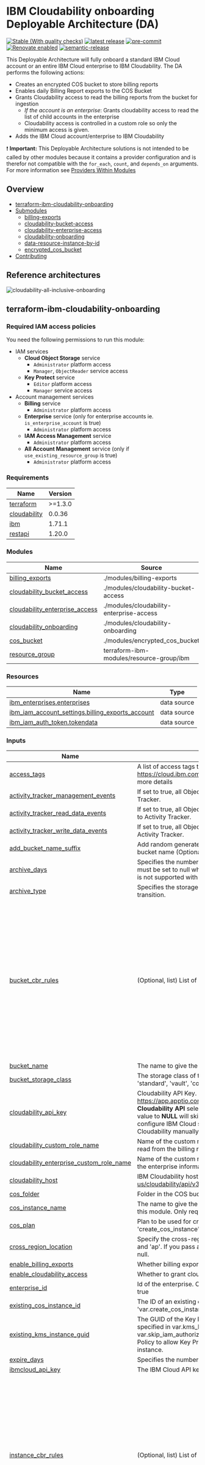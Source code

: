<!-- Update this title with a descriptive name. Use sentence case. -->
# IBM Cloudability onboarding Deployable Architecture (DA)


<!--
Update status and "latest release" badges:
  1. For the status options, see https://terraform-ibm-modules.github.io/documentation/#/badge-status
  2. Update the "latest release" badge to point to the correct module's repo. Replace "terraform-ibm-module-template" in two places.
-->
[![Stable (With quality checks)](https://img.shields.io/badge/Status-Stable%20(With%20quality%20checks)-green)](https://terraform-ibm-modules.github.io/documentation/#/badge-status)
[![latest release](https://img.shields.io/github/v/release/terraform-ibm-modules/terraform-ibm-cloudability-onboarding?logo=GitHub&sort=semver)](https://github.com/terraform-ibm-modules/terraform-ibm-cloudability-onboarding/releases/latest)
[![pre-commit](https://img.shields.io/badge/pre--commit-enabled-brightgreen?logo=pre-commit&logoColor=white)](https://github.com/pre-commit/pre-commit)
[![Renovate enabled](https://img.shields.io/badge/renovate-enabled-brightgreen.svg)](https://renovatebot.com/)
[![semantic-release](https://img.shields.io/badge/%20%20%F0%9F%93%A6%F0%9F%9A%80-semantic--release-e10079.svg)](https://github.com/semantic-release/semantic-release)

This Deployable Architecture will fully onboard a standard IBM Cloud account or an entire IBM Cloud enterprise to IBM Cloudability. The DA performs the following actions:

- Creates an encrypted COS bucket to store billing reports
- Enables daily Billing Report exports to the COS Bucket
- Grants Cloudability access to read the billing reports from the bucket for ingestion
    - *If the account is an enterprise*: Grants cloudability access to read the list of child accounts in the enterprise
    - Cloudability access is controlled in a custom role so only the minimum access is given.
- Adds the IBM Cloud account/enterprise to IBM Cloudability

:exclamation: **Important:** This Deployable Architecture solutions is not intended to be called by other modules because it contains a provider configuration and is therefor not compatible with the `for_each`, `count`, and `depends_on` arguments. For more information see [Providers Within Modules](https://developer.hashicorp.com/terraform/language/modules/develop/providers)


<!-- The following content is automatically populated by the pre-commit hook -->
<!-- BEGIN OVERVIEW HOOK -->
## Overview
* [terraform-ibm-cloudability-onboarding](#terraform-ibm-cloudability-onboarding)
* [Submodules](./modules)
    * [billing-exports](./modules/billing-exports)
    * [cloudability-bucket-access](./modules/cloudability-bucket-access)
    * [cloudability-enterprise-access](./modules/cloudability-enterprise-access)
    * [cloudability-onboarding](./modules/cloudability-onboarding)
    * [data-resource-instance-by-id](./modules/data-resource-instance-by-id)
    * [encrypted_cos_bucket](./modules/encrypted_cos_bucket)
* [Contributing](#contributing)
<!-- END OVERVIEW HOOK -->

<!--
If this repo contains any reference architectures, uncomment the heading below and link to them.
(Usually in the `/reference-architectures` directory.)
See "Reference architecture" in the public documentation at
https://terraform-ibm-modules.github.io/documentation/#/implementation-guidelines?id=reference-architecture
-->
## Reference architectures

![cloudability-all-inclusive-onboarding](./reference-architecture/cloudability-all-inclusive-onboarding.svg)

<!-- This heading should always match the name of the root level module (aka the repo name) -->
## terraform-ibm-cloudability-onboarding

### Required IAM access policies

<!-- PERMISSIONS REQUIRED TO RUN MODULE
If this module requires permissions, uncomment the following block and update
the sample permissions, following the format.
Replace the sample Account and IBM Cloud service names and roles with the
information in the console at
Manage > Access (IAM) > Access groups > Access policies.
-->


You need the following permissions to run this module:

- IAM services
    - **Cloud Object Storage** service
        - `Administrator` platform access
        - `Manager`, `ObjectReader` service access
    - **Key Protect** service
        - `Editor` platform access
        - `Manager` service access
- Account management services
    - **Billing** service
        - `Administrator` platform access
    - **Enterprise** service (only for enterprise accounts ie. `is_enterprise_account` is true)
        - `Administrator` platform access
    - **IAM Access Management** service
        - `Administrator` platform access
    - **All Account Management** service (only if `use_existing_resource_group` is true)
        - `Administrator` platform access

<!-- NO PERMISSIONS FOR MODULE
If no permissions are required for the module, uncomment the following
statement instead the previous block.
-->

<!-- No permissions are needed to run this module.-->

<!-- BEGINNING OF PRE-COMMIT-TERRAFORM DOCS HOOK -->
### Requirements

| Name | Version |
|------|---------|
| <a name="requirement_terraform"></a> [terraform](#requirement\_terraform) | >=1.3.0 |
| <a name="requirement_cloudability"></a> [cloudability](#requirement\_cloudability) | 0.0.36 |
| <a name="requirement_ibm"></a> [ibm](#requirement\_ibm) | 1.71.1 |
| <a name="requirement_restapi"></a> [restapi](#requirement\_restapi) | 1.20.0 |

### Modules

| Name | Source | Version |
|------|--------|---------|
| <a name="module_billing_exports"></a> [billing\_exports](#module\_billing\_exports) | ./modules/billing-exports | n/a |
| <a name="module_cloudability_bucket_access"></a> [cloudability\_bucket\_access](#module\_cloudability\_bucket\_access) | ./modules/cloudability-bucket-access | n/a |
| <a name="module_cloudability_enterprise_access"></a> [cloudability\_enterprise\_access](#module\_cloudability\_enterprise\_access) | ./modules/cloudability-enterprise-access | n/a |
| <a name="module_cloudability_onboarding"></a> [cloudability\_onboarding](#module\_cloudability\_onboarding) | ./modules/cloudability-onboarding | n/a |
| <a name="module_cos_bucket"></a> [cos\_bucket](#module\_cos\_bucket) | ./modules/encrypted_cos_bucket | n/a |
| <a name="module_resource_group"></a> [resource\_group](#module\_resource\_group) | terraform-ibm-modules/resource-group/ibm | 1.1.6 |

### Resources

| Name | Type |
|------|------|
| [ibm_enterprises.enterprises](https://registry.terraform.io/providers/IBM-Cloud/ibm/1.71.1/docs/data-sources/enterprises) | data source |
| [ibm_iam_account_settings.billing_exports_account](https://registry.terraform.io/providers/IBM-Cloud/ibm/1.71.1/docs/data-sources/iam_account_settings) | data source |
| [ibm_iam_auth_token.tokendata](https://registry.terraform.io/providers/IBM-Cloud/ibm/1.71.1/docs/data-sources/iam_auth_token) | data source |

### Inputs

| Name | Description | Type | Default | Required |
|------|-------------|------|---------|:--------:|
| <a name="input_access_tags"></a> [access\_tags](#input\_access\_tags) | A list of access tags to apply to the cos instance created by the module, see https://cloud.ibm.com/docs/account?topic=account-access-tags-tutorial for more details | `list(string)` | `[]` | no |
| <a name="input_activity_tracker_management_events"></a> [activity\_tracker\_management\_events](#input\_activity\_tracker\_management\_events) | If set to true, all Object Storage management events will be sent to Activity Tracker. | `bool` | `true` | no |
| <a name="input_activity_tracker_read_data_events"></a> [activity\_tracker\_read\_data\_events](#input\_activity\_tracker\_read\_data\_events) | If set to true, all Object Storage bucket read events (i.e. downloads) will be sent to Activity Tracker. | `bool` | `true` | no |
| <a name="input_activity_tracker_write_data_events"></a> [activity\_tracker\_write\_data\_events](#input\_activity\_tracker\_write\_data\_events) | If set to true, all Object Storage bucket write events (i.e. uploads) will be sent to Activity Tracker. | `bool` | `true` | no |
| <a name="input_add_bucket_name_suffix"></a> [add\_bucket\_name\_suffix](#input\_add\_bucket\_name\_suffix) | Add random generated suffix (4 characters long) to the newly provisioned COS bucket name (Optional). | `bool` | `true` | no |
| <a name="input_archive_days"></a> [archive\_days](#input\_archive\_days) | Specifies the number of days when the archive rule action takes effect. This must be set to null when when using var.cross\_region\_location as archive data is not supported with this feature. | `number` | `null` | no |
| <a name="input_archive_type"></a> [archive\_type](#input\_archive\_type) | Specifies the storage class or archive type to which you want the object to transition. | `string` | `"Glacier"` | no |
| <a name="input_bucket_cbr_rules"></a> [bucket\_cbr\_rules](#input\_bucket\_cbr\_rules) | (Optional, list) List of CBR rules to create for the bucket | <pre>list(object({<br/>    description = string<br/>    account_id  = string<br/>    rule_contexts = list(object({<br/>      attributes = optional(list(object({<br/>        name  = string<br/>        value = string<br/>    }))) }))<br/>    enforcement_mode = string<br/>    tags = optional(list(object({<br/>      name  = string<br/>      value = string<br/>    })), [])<br/>    operations = optional(list(object({<br/>      api_types = list(object({<br/>        api_type_id = string<br/>      }))<br/>    })))<br/>  }))</pre> | `[]` | no |
| <a name="input_bucket_name"></a> [bucket\_name](#input\_bucket\_name) | The name to give the newly provisioned COS bucket. | `string` | `"apptio-cldy-billing-snapshots"` | no |
| <a name="input_bucket_storage_class"></a> [bucket\_storage\_class](#input\_bucket\_storage\_class) | The storage class of the newly provisioned COS bucket. Supported values are 'standard', 'vault', 'cold', 'smart' and `onerate_active`. | `string` | `"standard"` | no |
| <a name="input_cloudability_api_key"></a> [cloudability\_api\_key](#input\_cloudability\_api\_key) | Cloudability API Key. Retrieve your Api Key from https://app.apptio.com/cloudability#/settings/preferences under the section **Cloudability API** select **Enable API** which will generate an api key. Setting this value to __NULL__ will skip adding the IBM Cloud account to Cloudability and only configure IBM Cloud so that the IBM Cloud Account can be added to Cloudability manually | `string` | `null` | no |
| <a name="input_cloudability_custom_role_name"></a> [cloudability\_custom\_role\_name](#input\_cloudability\_custom\_role\_name) | Name of the custom role created access granted to cloudability service id to read from the billing reports cos bucket | `string` | `"CloudabilityStorageCustomRole"` | no |
| <a name="input_cloudability_enterprise_custom_role_name"></a> [cloudability\_enterprise\_custom\_role\_name](#input\_cloudability\_enterprise\_custom\_role\_name) | Name of the custom role to granting access to a cloudability service id to read the enterprise information. Only used of var.is\_enterprise\_account is set. | `string` | `"CloudabilityListAccCustomRole"` | no |
| <a name="input_cloudability_host"></a> [cloudability\_host](#input\_cloudability\_host) | IBM Cloudability host name as described in https://help.apptio.com/en-us/cloudability/api/v3/getting_started_with_the_cloudability.htm#authentication | `string` | `"api.cloudability.com"` | no |
| <a name="input_cos_folder"></a> [cos\_folder](#input\_cos\_folder) | Folder in the COS bucket to store the account data | `string` | `"IBMCloud-Billing-Reports"` | no |
| <a name="input_cos_instance_name"></a> [cos\_instance\_name](#input\_cos\_instance\_name) | The name to give the cloud object storage instance that will be provisioned by this module. Only required if 'create\_cos\_instance' is true. | `string` | `"ibm-cloudability"` | no |
| <a name="input_cos_plan"></a> [cos\_plan](#input\_cos\_plan) | Plan to be used for creating cloud object storage instance. Only used if 'create\_cos\_instance' it true. | `string` | `"cos-one-rate-plan"` | no |
| <a name="input_cross_region_location"></a> [cross\_region\_location](#input\_cross\_region\_location) | Specify the cross-regional bucket location. Supported values are 'us', 'eu', and 'ap'. If you pass a value for this, ensure to set the value of var.region to null. | `string` | `null` | no |
| <a name="input_enable_billing_exports"></a> [enable\_billing\_exports](#input\_enable\_billing\_exports) | Whether billing exports should be enabled | `bool` | `true` | no |
| <a name="input_enable_cloudability_access"></a> [enable\_cloudability\_access](#input\_enable\_cloudability\_access) | Whether to grant cloudability access to read the billing reports | `bool` | `true` | no |
| <a name="input_enterprise_id"></a> [enterprise\_id](#input\_enterprise\_id) | Id of the enterprise. Can be automatically retrieved if `is_enterprise_account` is true | `string` | `null` | no |
| <a name="input_existing_cos_instance_id"></a> [existing\_cos\_instance\_id](#input\_existing\_cos\_instance\_id) | The ID of an existing cloud object storage instance. Required if 'var.create\_cos\_instance' is false. | `string` | `null` | no |
| <a name="input_existing_kms_instance_guid"></a> [existing\_kms\_instance\_guid](#input\_existing\_kms\_instance\_guid) | The GUID of the Key Protect or Hyper Protect instance in which the key specified in var.kms\_key\_crn is coming from. Required if var.skip\_iam\_authorization\_policy is false in order to create an IAM Access Policy to allow Key Protect or Hyper Protect to access the newly created COS instance. | `string` | `null` | no |
| <a name="input_expire_days"></a> [expire\_days](#input\_expire\_days) | Specifies the number of days when the expire rule action takes effect. | `number` | `3` | no |
| <a name="input_ibmcloud_api_key"></a> [ibmcloud\_api\_key](#input\_ibmcloud\_api\_key) | The IBM Cloud API key which will enable billing exports | `string` | n/a | yes |
| <a name="input_instance_cbr_rules"></a> [instance\_cbr\_rules](#input\_instance\_cbr\_rules) | (Optional, list) List of CBR rules to create for the instance | <pre>list(object({<br/>    description = string<br/>    account_id  = string<br/>    rule_contexts = list(object({<br/>      attributes = optional(list(object({<br/>        name  = string<br/>        value = string<br/>    }))) }))<br/>    enforcement_mode = string<br/>    tags = optional(list(object({<br/>      name  = string<br/>      value = string<br/>    })), [])<br/>    operations = optional(list(object({<br/>      api_types = list(object({<br/>        api_type_id = string<br/>      }))<br/>    })))<br/>  }))</pre> | `[]` | no |
| <a name="input_is_enterprise_account"></a> [is\_enterprise\_account](#input\_is\_enterprise\_account) | Whether billing exports are enabled for the enterprise account | `bool` | `false` | no |
| <a name="input_key_name"></a> [key\_name](#input\_key\_name) | Name of the cos bucket encryption key | `string` | `null` | no |
| <a name="input_key_protect_instance_name"></a> [key\_protect\_instance\_name](#input\_key\_protect\_instance\_name) | Key Protect instance name | `string` | `"cloudability-bucket-encryption"` | no |
| <a name="input_key_ring_name"></a> [key\_ring\_name](#input\_key\_ring\_name) | Name of the key ring to group keys | `string` | `"bucket-encryption"` | no |
| <a name="input_management_endpoint_type_for_bucket"></a> [management\_endpoint\_type\_for\_bucket](#input\_management\_endpoint\_type\_for\_bucket) | The type of endpoint for the IBM terraform provider to use to manage the bucket. (public, private or direct) | `string` | `"public"` | no |
| <a name="input_monitoring_crn"></a> [monitoring\_crn](#input\_monitoring\_crn) | The CRN of an IBM Cloud Monitoring instance to to send Object Storage bucket metrics to. If no value passed, metrics are sent to the instance associated to the container's location unless otherwise specified in the Metrics Router service configuration. | `string` | `null` | no |
| <a name="input_object_versioning_enabled"></a> [object\_versioning\_enabled](#input\_object\_versioning\_enabled) | Enable [object versioning](/docs/cloud-object-storage?topic=cloud-object-storage-versioning) to keep multiple versions of an object in a bucket. | `bool` | `false` | no |
| <a name="input_overwrite_existing_reports"></a> [overwrite\_existing\_reports](#input\_overwrite\_existing\_reports) | A new version of report is created or the existing report version is overwritten with every update. | `bool` | `true` | no |
| <a name="input_policy_granularity"></a> [policy\_granularity](#input\_policy\_granularity) | Whether access to the cos bucket is controlled at the bucket (resource), cos instance (serviceInstance), or resource-group (resourceGroup). | `string` | `"resource"` | no |
| <a name="input_region"></a> [region](#input\_region) | Region where resources will be created | `string` | `"us-south"` | no |
| <a name="input_request_metrics_enabled"></a> [request\_metrics\_enabled](#input\_request\_metrics\_enabled) | If set to `true`, all Object Storage bucket request metrics will be sent to the monitoring service. | `bool` | `true` | no |
| <a name="input_resource_group_name"></a> [resource\_group\_name](#input\_resource\_group\_name) | The name of an existing resource group to provision resources in to. | `string` | `"Default"` | no |
| <a name="input_resource_tags"></a> [resource\_tags](#input\_resource\_tags) | Optional list of tags to be added to created resources | `list(string)` | `[]` | no |
| <a name="input_skip_cloudability_billing_policy"></a> [skip\_cloudability\_billing\_policy](#input\_skip\_cloudability\_billing\_policy) | Whether policy which grants cloudability access to view the billing service. This may be true if the policy already exists because it was created by a previous run. | `bool` | `false` | no |
| <a name="input_skip_iam_authorization_policy"></a> [skip\_iam\_authorization\_policy](#input\_skip\_iam\_authorization\_policy) | Set to true to skip the creation of an IAM authorization policy that permits the COS instance created to read the encryption key from the KMS instance in `existing_kms_instance_guid`. WARNING: An authorization policy must exist before an encrypted bucket can be created | `bool` | `false` | no |
| <a name="input_skip_verification"></a> [skip\_verification](#input\_skip\_verification) | Whether to verify the account after adding the account to cloudability. Requires cloudability\_auth\_header to be set. | `bool` | `false` | no |
| <a name="input_usage_metrics_enabled"></a> [usage\_metrics\_enabled](#input\_usage\_metrics\_enabled) | If set to `true`, all Object Storage bucket usage metrics will be sent to the monitoring service. | `bool` | `true` | no |
| <a name="input_use_existing_iam_custom_role"></a> [use\_existing\_iam\_custom\_role](#input\_use\_existing\_iam\_custom\_role) | Whether the iam\_custom\_roles should be created or if they already exist and the they should be linked with a datasource | `bool` | `false` | no |
| <a name="input_use_existing_resource_group"></a> [use\_existing\_resource\_group](#input\_use\_existing\_resource\_group) | Whether the value of `resource_group_name` input should be a new of existing resource\_group | `bool` | `true` | no |

### Outputs

| Name | Description |
|------|-------------|
| <a name="output_bucket_account_cloudability_custom_role_display_name"></a> [bucket\_account\_cloudability\_custom\_role\_display\_name](#output\_bucket\_account\_cloudability\_custom\_role\_display\_name) | Display name of the custom role that grants cloudability access to read the billing reports from the cos bucket |
| <a name="output_bucket_cbr_rules"></a> [bucket\_cbr\_rules](#output\_bucket\_cbr\_rules) | COS bucket rules |
| <a name="output_bucket_crn"></a> [bucket\_crn](#output\_bucket\_crn) | CRN of the cos bucket where billing reports are written to |
| <a name="output_bucket_id"></a> [bucket\_id](#output\_bucket\_id) | ID of the cos bucket where billing reports are written to |
| <a name="output_bucket_name"></a> [bucket\_name](#output\_bucket\_name) | Name of the cos bucket where billing reports are written to |
| <a name="output_bucket_storage_class"></a> [bucket\_storage\_class](#output\_bucket\_storage\_class) | Storage class of the Object Storage bucket where billing reports are written to |
| <a name="output_cbr_rule_ids"></a> [cbr\_rule\_ids](#output\_cbr\_rule\_ids) | List of all rule ids |
| <a name="output_cos_instance_guid"></a> [cos\_instance\_guid](#output\_cos\_instance\_guid) | The GUID of the cloud object storage instance where the buckets are created |
| <a name="output_cos_instance_id"></a> [cos\_instance\_id](#output\_cos\_instance\_id) | The ID of the cloud object storage Instance where the buckets are created |
| <a name="output_enterprise_account_id"></a> [enterprise\_account\_id](#output\_enterprise\_account\_id) | ID of the IBM Cloud account or, in the case of an enterprise, the ID of the primary account in the enterprise |
| <a name="output_enterprise_cloudability_custom_role_display_name"></a> [enterprise\_cloudability\_custom\_role\_display\_name](#output\_enterprise\_cloudability\_custom\_role\_display\_name) | Display name of the custom role that grants cloudability access to read the enterprise accounts |
| <a name="output_enterprise_id"></a> [enterprise\_id](#output\_enterprise\_id) | id of the enterprise if `is_enterprise_account` is enabled |
| <a name="output_instance_cbr_rules"></a> [instance\_cbr\_rules](#output\_instance\_cbr\_rules) | COS instance rules |
| <a name="output_key_protect_guid"></a> [key\_protect\_guid](#output\_key\_protect\_guid) | ID of the Key Protect instance which contains the encryption key for the object storage bucket |
| <a name="output_key_protect_id"></a> [key\_protect\_id](#output\_key\_protect\_id) | Key Protect service instance ID when an instance is created, otherwise null |
| <a name="output_key_protect_instance_policies"></a> [key\_protect\_instance\_policies](#output\_key\_protect\_instance\_policies) | Instance Polices of the Key Protect instance |
| <a name="output_key_protect_name"></a> [key\_protect\_name](#output\_key\_protect\_name) | Name of the Key Protect instance |
| <a name="output_key_rings"></a> [key\_rings](#output\_key\_rings) | IDs of new Key Rings created by the module |
| <a name="output_keys"></a> [keys](#output\_keys) | IDs of new Keys created by the module |
| <a name="output_kms_key_crn"></a> [kms\_key\_crn](#output\_kms\_key\_crn) | The CRN of the KMS key used to encrypt the object storage bucket |
| <a name="output_resource_group_id"></a> [resource\_group\_id](#output\_resource\_group\_id) | ID of the resource group where all resources are deployed into |
| <a name="output_s3_endpoint_public"></a> [s3\_endpoint\_public](#output\_s3\_endpoint\_public) | Public endpoint to the cos bucket where billing reports are written to |
<!-- END OF PRE-COMMIT-TERRAFORM DOCS HOOK -->


<!-- Leave this section as is so that your module has a link to local development environment set-up steps for contributors to follow -->
## Contributing

You can report issues and request features for this module in GitHub issues in the module repo. See [Report an issue or request a feature](https://github.com/terraform-ibm-modules/.github/blob/main/.github/SUPPORT.md).

To set up your local development environment, see [Local development setup](https://terraform-ibm-modules.github.io/documentation/#/local-dev-setup) in the project documentation.
